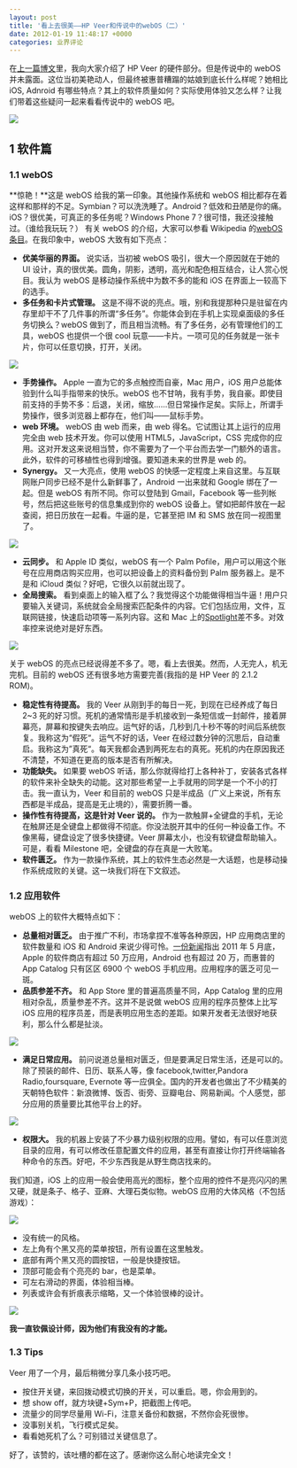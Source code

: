 ```yaml
---
layout: post
title: '看上去很美——HP Veer和传说中的webOS（二）'
date: 2012-01-19 11:48:17 +0000
categories: 业界评论
---
```


在[上一篇博文](http://blog.xianqu.org/2012/01/looks-beautiful-hp-veer-and-webos/)里，我向大家介绍了 HP Veer 的硬件部分。但是传说中的 webOS 并未露面。这位当初美艳动人，但最终被惠普糟蹋的姑娘到底长什么样呢？她相比 iOS, Adnroid 有哪些特点？其上的软件质量如何？实际使用体验又怎么样？让我们带着这些疑问一起来看看传说中的 webOS 吧。

![](/images/2012-01-webos-7.png)

## 1 软件篇

### 1.1 webOS

**惊艳！**这是 webOS 给我的第一印象。其他操作系统和 webOS 相比都存在着这样和那样的不足。Symbian？可以洗洗睡了。Android？低效和丑陋是你的痛。iOS？很优美，可真正的多任务呢？Windows Phone 7？很可惜，我还没接触过。（谁给我玩玩？）
有关 webOS 的介绍，大家可以参看 Wikipedia 的[webOS 条目](http://en.wikipedia.org/wiki/WebOS)。在我印象中，webOS 大致有如下亮点：

- **优美华丽的界面。** 说实话，当初被 webOS 吸引，很大一个原因就在于她的 UI 设计，真的很优美。圆角，阴影，透明，高光和配色相互结合，让人赏心悦目。我认为 webOS 是移动操作系统中为数不多的能和 iOS 在界面上一较高下的选手。
- **多任务和卡片式管理。** 这是不得不说的亮点。哦，别和我提那种只是驻留在内存里却干不了几件事的所谓“多任务”。你能体会到在手机上实现桌面级的多任务切换么？webOS 做到了，而且相当流畅。有了多任务，必有管理他们的工具，webOS 也提供一个很 cool 玩意——卡片。一项可见的任务就是一张卡片，你可以任意切换，打开，关闭。

![](/images/2012-01-webos-5.jpg)

- **手势操作。** Apple 一直为它的多点触控而自豪，Mac 用户，iOS 用户总能体验到什么叫手指带来的快乐。webOS 也不甘呐，我有手势，我自豪。即使目前支持的手势不多：后退，关闭，缩放……但日常操作足矣。实际上，所谓手势操作，很多浏览器上都存在，他们叫——鼠标手势。
- **web 环境。** webOS 由 web 而来，由 web 得名。它试图让其上运行的应用完全由 web 技术开发。你可以使用 HTML5，JavaScript，CSS 完成你的应用。这对开发这来说相当赞，你不需要为了一个平台而去学一门额外的语言。此外，软件的可移植性也得到增强。要知道未来的世界是 web 的。
- **Synergy。** 又一大亮点，使用 webOS 的快感一定程度上来自这里。与互联网账户同步已经不是什么新鲜事了，Android 一出来就和 Google 绑在了一起。但是 webOS 有所不同。你可以登陆到 Gmail，Facebook 等一些列帐号，然后把这些账号的信息集成到你的 webOS 设备上。譬如把邮件放在一起查阅，把日历放在一起看。牛逼的是，它甚至把 IM 和 SMS 放在同一视图里了。

![](/images/2012-01-webos-6.png)

- **云同步。** 和 Apple ID 类似，webOS 有一个 Palm Pofile，用户可以用这个账号在应用商店购买应用，也可以把设备上的资料备份到 Palm 服务器上。是不是和 iCloud 类似？好吧，它很久以前就出现了。
- **全局搜索。** 看到桌面上的输入框了么？我觉得这个功能做得相当牛逼！用户只要输入关键词，系统就会全局搜索匹配条件的内容。它们包括应用，文件，互联网链接，快速启动项等一系列内容。这和 Mac 上的[Spotlight](http://en.wikipedia.org/wiki/Spotlight_%28software%29)差不多。对效率控来说绝对是好东西。

![](/images/2012-01-webos-8.png)

关于 webOS 的亮点已经说得差不多了。嗯，看上去很美。然而，人无完人，机无完机。目前的 webOS 还有很多地方需要完善(我指的是 HP Veer 的 2.1.2 ROM)。

- **稳定性有待提高。** 我的 Veer 从刚到手的每日一死，到现在已经养成了每日 2~3 死的好习惯。死机的通常情形是手机接收到一条短信或一封邮件，接着屏幕亮，屏幕和按键失去响应。运气好的话，几秒到几十秒不等的时间后系统恢复。我称这为“假死“。运气不好的话，Veer 在经过数分钟的沉思后，自动重启。我称这为”真死“。每天我都会遇到两死左右的真死。死机的内在原因我还不清楚，不知道在更高的版本是否有所解决。
- **功能缺失。** 如果要 webOS 听话，那么你就得给打上各种补丁，安装各式各样的软件来补全缺失的动能。这对那些希望一上手就用的同学是一个不小的打击。我一直认为，Veer 和目前的 webOS 只是半成品（广义上来说，所有东西都是半成品，提高是无止境的），需要折腾一番。
- **操作性有待提高，这是针对 Veer 说的。** 作为一款触屏+全键盘的手机，无论在触屏还是全键盘上都做得不彻底。你没法脱开其中的任何一种设备工作。不像黑莓，键盘设定了很多快捷键。Veer 屏幕太小，也没有软键盘帮助输入。可是，看看 Milestone 吧，全键盘的存在真是一大败笔。
- **软件匮乏。** 作为一款操作系统，其上的软件生态必然是一大话题，也是移动操作系统成败的关键。这一块我们将在下文叙述。

### 1.2 应用软件

webOS 上的软件大概特点如下：

- **总量相对匮乏。** 由于推广不利，市场拿捏不准等各种原因，HP 应用商店里的软件数量和 iOS 和 Android 来说少得可怜。[一份新闻](http://tech.sina.com.cn/it/pad/2011-07-04/22325728816.shtml)指出 2011 年 5 月底，Apple 的软件商店有超过 50 万应用，Android 也有超过 20 万，而惠普的 App Catalog 只有区区 6900 个 webOS 手机应用。应用程序的匮乏可见一斑。
- **品质参差不齐。** 和 App Store 里的普遍高质量不同，App Catalog 里的应用相对杂乱，质量参差不齐。这并不是说做 webOS 应用的程序员整体上比写 iOS 应用的程序员差，而是表明应用生态的差距。如果开发者无法很好地获利，那么什么都是扯淡。

![](/images/2012-01-webos-1.jpg)

- **满足日常应用。** 前问说道总量相对匮乏，但是要满足日常生活，还是可以的。除了预装的邮件、日历、联系人等，像 facebook,twitter,Pandora Radio,foursquare, Evernote 等一应俱全。国内的开发者也做出了不少精美的天朝特色软件：新浪微博、饭否、街旁、豆瓣电台、网易新闻。个人感觉，部分应用的质量要比其他平台上的好。

![](/images/2012-01-webos-2.jpg)

- **权限大。** 我的机器上安装了不少暴力级别权限的应用。譬如，有可以任意浏览目录的应用，有可以修改任意配置文件的应用，甚至有直接让你打开终端输各种命令的东西。好吧，不少东西我是从野生商店找来的。

我们知道，iOS 上的应用一般会使用高光的图标，整个应用的控件不是亮闪闪的黑又硬，就是条子、格子、亚麻、大理石类似物。webOS 应用的大体风格（不包括游戏）：

![](/images/2012-01-webos-4.jpg)

- 没有统一的风格。
- 左上角有个黑又亮的菜单按钮，所有设置在这里触发。
- 底部有两个黑又亮的圆按钮，一般是快捷按钮。
- 顶部可能会有个亮亮的 bar，也是菜单。
- 可左右滑动的界面，体验相当棒。
- 列表或许会有折痕表示缩略，又一个体验很棒的设计。

![](/images/2012-01-webos-3.jpg)

**我一直钦佩设计师，因为他们有我没有的才能。**

### 1.3 Tips

Veer 用了一个月，最后稍微分享几条小技巧吧。

- 按住开关键，来回拨动模式切换的开关，可以重启。嗯，你会用到的。
- 想 show off，就方块键+Sym+P，把截图上传吧。
- 流量少的同学尽量用 Wi-Fi，注意关备份和数据，不然你会死很惨。
- 没事别关机，飞行模式足矣。
- 看看她死机了么？可别错过关键信息了。

好了，该赞的，该吐槽的都在这了。感谢你这么耐心地读完全文！
